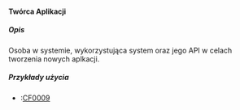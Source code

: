 #### Twórca Aplikacji

##### Opis

Osoba w systemie, wykorzystująca system oraz jego API w celach tworzenia nowych aplkacji.

##### Przykłady użycia

- :[CF0009](../../3.3.cechy.funkcjonalne/cechy.funkcjonalne/CF0009.md)

